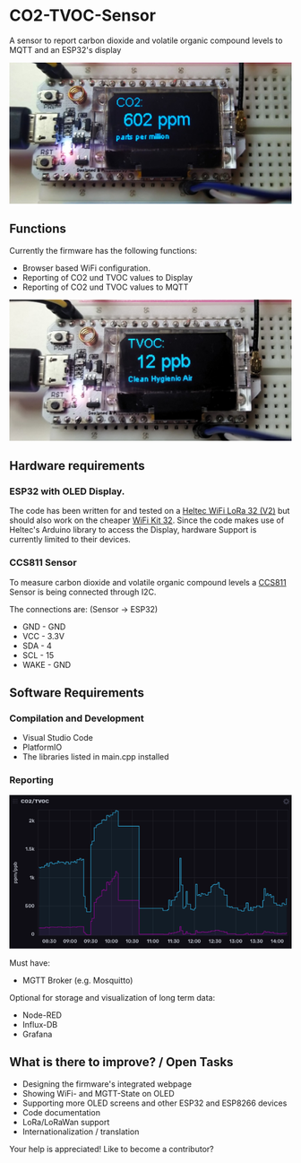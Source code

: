 # CO2-TVOC-Sensor
A sensor to report carbon dioxide and volatile organic compound levels to MQTT and an ESP32's display

![ESP32 showing carbon dioxide levels](docs/pictures/CO2-TVOC-Sensor-1.jpg)

## Functions
Currently the firmware has the following functions:

* Browser based WiFi configuration.
* Reporting of CO2 und TVOC values to Display
* Reporting of CO2 und TVOC values to MQTT

![ESP32 showing volatile organic compound levels - they are even interpreted for better understanding!](docs/pictures/CO2-TVOC-Sensor-2.jpg)

## Hardware requirements

### ESP32 with OLED Display. 
The code has been written for and tested on a [Heltec WiFi LoRa 32 (V2)](https://heltec.org/project/wifi-lora-32/) but should also work on the cheaper [WiFi Kit 32](https://heltec.org/project/wifi-kit-32/). Since the code makes use of Heltec's Arduino library to access the Display, hardware Support is currently limited to their devices.

### CCS811 Sensor
To measure carbon dioxide and volatile organic compound levels a [CCS811](https://www.sciosense.com/products/environmental-sensors/ccs811-gas-sensor-solution/) Sensor is being connected through I2C. 

The connections are:
(Sensor -> ESP32)

* GND - GND
* VCC - 3.3V
* SDA - 4
* SCL - 15
* WAKE - GND

## Software Requirements

### Compilation and Development

* Visual Studio Code
* PlatformIO
* The libraries listed in main.cpp installed

### Reporting
![Report of CO2 and TVOC levels in InfluxDB dasboard](docs/pictures/CO2-TVOC-Sensor-report.png)

Must have:

* MGTT Broker (e.g. Mosquitto)

Optional for storage and visualization of long term data:

* Node-RED
* Influx-DB
* Grafana

## What is there to improve? / Open Tasks

* Designing the firmware's integrated webpage
* Showing WiFi- and MGTT-State on OLED
* Supporting more OLED screens and other ESP32 and ESP8266 devices
* Code documentation
* LoRa/LoRaWan support
* Internationalization / translation

Your help is appreciated! Like to become a contributor?
